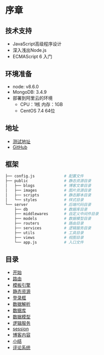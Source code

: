 # 序章

## 技术支持
- JavaScript高级程序设计
- 深入浅出Node.js
- ECMAScript 6 入门

## 环境准备
- node: v8.6.0
- MongoDB: 3.4.9
- 部署到阿里云的环境
    - CPU：1核 内存：1GB
    - CentOS 7.4 64位

## 地址
* [测试地址](http://101.132.189.125:8000)
* [GitHub](https://github.com/wugui0220/BLOG.git)

## 框架
```sh
├── config.js             # 配置文件
├── public                # 静态资源目录
│   ├── blogs             # 博客文章目录
│   ├── images            # 图片资源目录
│   ├── scripts           # 静态脚本目录
│   └── styles            # 样式目录
└── server                # 后端代码目录
    ├── db                # 数据库目录
    ├── middlewares       # 自定义中间件目录
    ├── models            # 数据模型目录
    ├── routers           # 路由目录
    ├── services          # 逻辑服务目录
    ├── utils             # 工具目录
    ├── views             # 视图目录
    └── app.js            # 入口文件
```

## 目录
* [开始](1)
* [路由](2)
* [模板引擎](3)
* [静态资源](4)
* [登录框](5)
* [数据解析](6)
* [数据库](7)
* [数据模型](8)
* [逻辑服务](9)
* [session](10)
* [博客内容](11)
* [小结](12)
* [评论系统](13)
